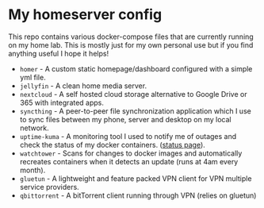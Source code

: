 # My homeserver config
This repo contains various docker-compose files that are currently running on my home lab. This is mostly just for my own personal use but if you find anything useful I hope it helps!
- `homer` - A custom static homepage/dashboard configured with a simple yml file.
- `jellyfin` - A clean home media server.
- `nextcloud` - A self hosted cloud storage alternative to Google Drive or 365 with integrated apps.
- `syncthing` - A peer-to-peer file synchronization application which I use to sync files between my phone, server and desktop on my local network.
- `uptime-kuma` - A monitoring tool I used to notify me of outages and check the status of my docker containers. ([status page](https://monitor.kierstro.xyz/status/up)).
- `watchtower` - Scans for changes to docker images and automatically recreates containers when it detects an update (runs at 4am every month).
- `gluetun` - A lightweight and feature packed VPN client for VPN multiple service providers.
- `qbittorrent` - A bitTorrent client running through VPN (relies on gluetun)
